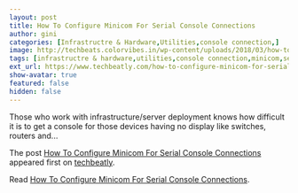 ```yaml
---
layout: post
title: How To Configure Minicom For Serial Console Connections
author: gini
categories: [Infrastructre & Hardware,Utilities,console connection,]
image: http://techbeats.colorvibes.in/wp-content/uploads/2018/03/how-to-configure-minicom-for-serial-console-connections.png
tags: [infrastructre & hardware,utilities,console connection,minicom,serial connection,utilities,]
ext_url: https://www.techbeatly.com/how-to-configure-minicom-for-serial-console-connections/
show-avatar: true
featured: false
hidden: false
---
```


<p>Those who work with infrastructure/server deployment knows how difficult it is to get a console for those devices having no display like switches, routers and&#46;&#46;&#46;</p>
<p>The post <a href="https://www.techbeatly.com/how-to-configure-minicom-for-serial-console-connections/" rel="nofollow">How To Configure Minicom For Serial Console Connections</a> appeared first on <a href="https://www.techbeatly.com" rel="nofollow">techbeatly</a>.</p>

Read [How To Configure Minicom For Serial Console Connections](https://www.techbeatly.com/how-to-configure-minicom-for-serial-console-connections/).